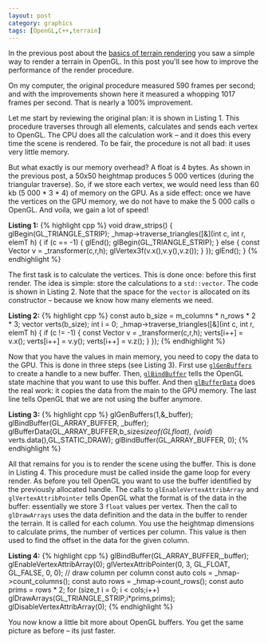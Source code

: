 ```yaml
---
layout: post
category: graphics
tags: [OpenGL,C++,terrain]
---
```

In the previous post about the <a href="{% post_url 2013-07-13-terrain-rendering-basics %}">basics of terrain rendering</a> you saw a simple way to render a terrain in OpenGL.   In this post you'll see how to improve the performance of the render procedure.   

On my computer, the original procedure measured 590 frames per second; and with the improvements shown here it measured a whopping 1017 frames per second.   That is nearly a 100% improvement.

Let me start by reviewing the original plan: it is shown in Listing 1.  This procedure traverses through all elements, calculates and sends each vertex to OpenGL.  The CPU does all the calculation work – and it does this every time the scene is rendered.  To be fair, the procedure is not all bad: it uses very little memory.

But what exactly is our memory overhead?  A float is 4 bytes.  As shown in the previous post, a 50x50 heightmap produces 5 000 vertices (during the triangular traverse).  So, if we store each vertex, we would need less than 60 kb (5 000 * 3 * 4) of memory on the GPU.   As a side effect: once we have the vertices on the GPU memory, we do not have to make the 5 000 calls o OpenGL.  And voila, we gain a lot of speed!

**Listing 1:**
{% highlight cpp %}
void draw_strips() {
	glBegin(GL_TRIANGLE_STRIP);
	_hmap->traverse_triangles([&](int c, int r, elemT h) {
		if (c == -1) {
			glEnd();
			glBegin(GL_TRIANGLE_STRIP);
		} else {
			const Vector v = _transformer(c,r,h);
			glVertex3f(v.x(),v.y(),v.z());
		}
	});
	glEnd();
}
{% endhighlight %}

The first task is to calculate the vertices.  This is done once: before this first render.  The idea is simple: store the calculations to a `std::vector`.  The code is shown in Listing 2.  Note that the space for the `vector` is allocated on its constructor – because we know how many elements we need.  

**Listing 2:**
{% highlight cpp %}
const auto b_size = m_columns * n_rows * 2 * 3;
vector<GLfloat> verts(b_size);
int i = 0;
_hmap->traverse_triangles([&](int c, int r, elemT h) {
	if (c != -1) {
		const Vector v = _transformer(c,r,h);
		verts[i++] = v.x();
		verts[i++] = v.y();
		verts[i++] = v.z();
	}
});
{% endhighlight %}

Now that you have the values in main memory, you need to copy the data to the GPU.  This is done in three steps (see Listing 3).  First use [`glGenBuffers`](http://www.opengl.org/wiki/GLAPI/glGenBuffers) to create a handle to a new buffer.  Then, [`glBindBuffer`](http://www.opengl.org/wiki/GLAPI/glBindBuffer) tells the OpenGL state machine that you want to use this buffer.  And then [`glBufferData`](http://www.opengl.org/wiki/GLAPI/glBufferData) does the real work: it copies the data from the main to the GPU memory.  The last line tells OpenGL that we are not using the buffer anymore.    

**Listing 3:**
{% highlight cpp %}
glGenBuffers(1,&_buffer);
glBindBuffer(GL_ARRAY_BUFFER, _buffer);
glBufferData(GL_ARRAY_BUFFER,b_size*sizeof(GLfloat), (void*) verts.data(),GL_STATIC_DRAW);
glBindBuffer(GL_ARRAY_BUFFER, 0);
{% endhighlight %}

All that remains for you is to render the scene using the buffer.  This is done in Listing 4.  This procedure must be called inside the game loop for every render.  As before you tell OpenGL you want to use the buffer identified by the previously allocated handle. The calls to `glEnableVertexAttribArray` and `glVertexAttribPointer` tells OpenGL what the format is of the data in the buffer:  essentially we store 3 `float` values per vertex.  Then the call to `glDrawArrays` uses the data definition and the data in the buffer to render the terrain.  It is called for each column.  You use the heightmap dimensions to calculate prims, the number of vertices per column.  This value is then used to find the offset in the data for the given column.

**Listing 4:**
{% highlight cpp %}
glBindBuffer(GL_ARRAY_BUFFER,_buffer);
glEnableVertexAttribArray(0);
glVertexAttribPointer(0, 3, GL_FLOAT, GL_FALSE, 0, 0);
// draw column per column
const auto cols = _hmap->count_columns();
const auto rows = _hmap->count_rows();
const auto prims = rows * 2;
for (size_t i = 0; i < cols;i++)
	glDrawArrays(GL_TRIANGLE_STRIP,i*prims,prims);
glDisableVertexAttribArray(0);
{% endhighlight %}

You now know a little bit more about OpenGL buffers.  You get the same picture as before – its just faster.
